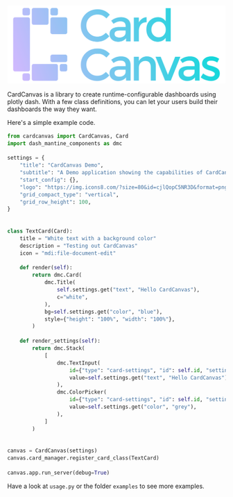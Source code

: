 ![logo.svg](static/logo.svg)

CardCanvas is a library to create runtime-configurable dashboards using
plotly dash. With a few class definitions, you can let your users build their
dashboards the way they want.

Here's a simple example code.

```python
from cardcanvas import CardCanvas, Card
import dash_mantine_components as dmc

settings = {
    "title": "CardCanvas Demo",
    "subtitle": "A Demo application showing the capabilities of CardCanvas",
    "start_config": {},
    "logo": "https://img.icons8.com/?size=80&id=cjlQopC5NR3D&format=png",
    "grid_compact_type": "vertical",
    "grid_row_height": 100,
}


class TextCard(Card):
    title = "White text with a background color"
    description = "Testing out CardCanvas"
    icon = "mdi:file-document-edit"

    def render(self):
        return dmc.Card(
            dmc.Title(
                self.settings.get("text", "Hello CardCanvas"),
                c="white",
            ),
            bg=self.settings.get("color", "blue"),
            style={"height": "100%", "width": "100%"},
        )

    def render_settings(self):
        return dmc.Stack(
            [
                dmc.TextInput(
                    id={"type": "card-settings", "id": self.id, "setting": "text"},
                    value=self.settings.get("text", "Hello CardCanvas"),
                ),
                dmc.ColorPicker(
                    id={"type": "card-settings", "id": self.id, "setting": "color"},
                    value=self.settings.get("color", "grey"),
                ),
            ]
        )


canvas = CardCanvas(settings)
canvas.card_manager.register_card_class(TextCard)

canvas.app.run_server(debug=True)
```

Have a look at `usage.py` or the folder `examples` to see more examples.